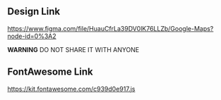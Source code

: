 ## Design Link

https://www.figma.com/file/HuauCfrLa39DV0lK76LLZb/Google-Maps?node-id=0%3A2

**WARNING**
DO NOT SHARE IT WITH ANYONE

## FontAwesome Link

https://kit.fontawesome.com/c939d0e917.js

